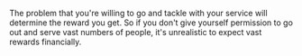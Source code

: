  The problem that you're willing to go and tackle with your service will determine the reward you get. So if you don't give yourself permission to go out and serve vast numbers of people, it's unrealistic to expect vast rewards financially.